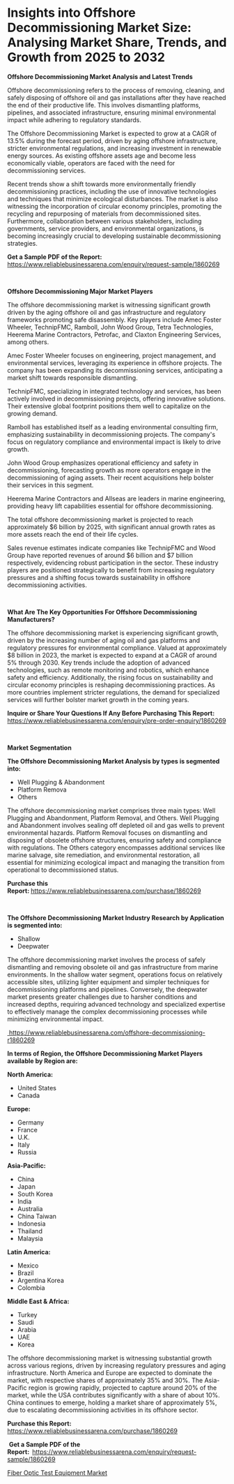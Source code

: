 <p><h1>Insights into Offshore Decommissioning Market Size: Analysing Market Share, Trends, and Growth from 2025 to 2032</h1></p><p><strong>Offshore Decommissioning Market Analysis and Latest Trends</strong></p>
<p><p>Offshore decommissioning refers to the process of removing, cleaning, and safely disposing of offshore oil and gas installations after they have reached the end of their productive life. This involves dismantling platforms, pipelines, and associated infrastructure, ensuring minimal environmental impact while adhering to regulatory standards. </p><p>The Offshore Decommissioning Market is expected to grow at a CAGR of 13.5% during the forecast period, driven by aging offshore infrastructure, stricter environmental regulations, and increasing investment in renewable energy sources. As existing offshore assets age and become less economically viable, operators are faced with the need for decommissioning services. </p><p>Recent trends show a shift towards more environmentally friendly decommissioning practices, including the use of innovative technologies and techniques that minimize ecological disturbances. The market is also witnessing the incorporation of circular economy principles, promoting the recycling and repurposing of materials from decommissioned sites. Furthermore, collaboration between various stakeholders, including governments, service providers, and environmental organizations, is becoming increasingly crucial to developing sustainable decommissioning strategies. </p></p>
<p><strong>Get a Sample PDF of the Report:&nbsp;</strong> <a href="https://www.reliablebusinessarena.com/enquiry/request-sample/1860269?utm_campaign=2324&utm_medium=2&utm_source=Github&utm_content=ia&utm_term=16022025&utm_id=offshore-decommissioning">https://www.reliablebusinessarena.com/enquiry/request-sample/1860269</a></p>
<p>&nbsp;</p>
<p><strong>Offshore Decommissioning Major Market Players</strong></p>
<p><p>The offshore decommissioning market is witnessing significant growth driven by the aging offshore oil and gas infrastructure and regulatory frameworks promoting safe disassembly. Key players include Amec Foster Wheeler, TechnipFMC, Ramboll, John Wood Group, Tetra Technologies, Heerema Marine Contractors, Petrofac, and Claxton Engineering Services, among others.</p><p>Amec Foster Wheeler focuses on engineering, project management, and environmental services, leveraging its experience in offshore projects. The company has been expanding its decommissioning services, anticipating a market shift towards responsible dismantling.</p><p>TechnipFMC, specializing in integrated technology and services, has been actively involved in decommissioning projects, offering innovative solutions. Their extensive global footprint positions them well to capitalize on the growing demand.</p><p>Ramboll has established itself as a leading environmental consulting firm, emphasizing sustainability in decommissioning projects. The company's focus on regulatory compliance and environmental impact is likely to drive growth.</p><p>John Wood Group emphasizes operational efficiency and safety in decommissioning, forecasting growth as more operators engage in the decommissioning of aging assets. Their recent acquisitions help bolster their services in this segment.</p><p>Heerema Marine Contractors and Allseas are leaders in marine engineering, providing heavy lift capabilities essential for offshore decommissioning.</p><p>The total offshore decommissioning market is projected to reach approximately $6 billion by 2025, with significant annual growth rates as more assets reach the end of their life cycles.</p><p>Sales revenue estimates indicate companies like TechnipFMC and Wood Group have reported revenues of around $6 billion and $7 billion respectively, evidencing robust participation in the sector. These industry players are positioned strategically to benefit from increasing regulatory pressures and a shifting focus towards sustainability in offshore decommissioning activities.</p></p>
<p>&nbsp;</p>
<p><strong>What Are The Key Opportunities For Offshore Decommissioning Manufacturers?</strong></p>
<p><p>The offshore decommissioning market is experiencing significant growth, driven by the increasing number of aging oil and gas platforms and regulatory pressures for environmental compliance. Valued at approximately $8 billion in 2023, the market is expected to expand at a CAGR of around 5% through 2030. Key trends include the adoption of advanced technologies, such as remote monitoring and robotics, which enhance safety and efficiency. Additionally, the rising focus on sustainability and circular economy principles is reshaping decommissioning practices. As more countries implement stricter regulations, the demand for specialized services will further bolster market growth in the coming years.</p></p>
<p><strong>Inquire or Share Your Questions If Any Before Purchasing This Report:</strong> <a href="https://www.reliablebusinessarena.com/enquiry/pre-order-enquiry/1860269?utm_campaign=2324&utm_medium=2&utm_source=Github&utm_content=ia&utm_term=16022025&utm_id=offshore-decommissioning">https://www.reliablebusinessarena.com/enquiry/pre-order-enquiry/1860269</a></p>
<p>&nbsp;</p>
<p><strong>Market Segmentation</strong></p>
<p><strong>The Offshore Decommissioning Market Analysis by types is segmented into:</strong></p>
<p><ul><li>Well Plugging & Abandonment</li><li>Platform Remova</li><li>Others</li></ul></p>
<p><p>The offshore decommissioning market comprises three main types: Well Plugging and Abandonment, Platform Removal, and Others. Well Plugging and Abandonment involves sealing off depleted oil and gas wells to prevent environmental hazards. Platform Removal focuses on dismantling and disposing of obsolete offshore structures, ensuring safety and compliance with regulations. The Others category encompasses additional services like marine salvage, site remediation, and environmental restoration, all essential for minimizing ecological impact and managing the transition from operational to decommissioned status.</p></p>
<p><strong>Purchase this Report:&nbsp;</strong><a href="https://www.reliablebusinessarena.com/purchase/1860269?utm_campaign=2324&utm_medium=2&utm_source=Github&utm_content=ia&utm_term=16022025&utm_id=offshore-decommissioning">https://www.reliablebusinessarena.com/purchase/1860269</a></p>
<p>&nbsp;</p>
<p><strong>The Offshore Decommissioning Market Industry Research by Application is segmented into:</strong></p>
<p><ul><li>Shallow</li><li>Deepwater</li></ul></p>
<p><p>The offshore decommissioning market involves the process of safely dismantling and removing obsolete oil and gas infrastructure from marine environments. In the shallow water segment, operations focus on relatively accessible sites, utilizing lighter equipment and simpler techniques for decommissioning platforms and pipelines. Conversely, the deepwater market presents greater challenges due to harsher conditions and increased depths, requiring advanced technology and specialized expertise to effectively manage the complex decommissioning processes while minimizing environmental impact.</p></p>
<p><a href="https://www.reliablebusinessarena.com/offshore-decommissioning-r1860269?utm_campaign=2324&utm_medium=2&utm_source=Github&utm_content=ia&utm_term=16022025&utm_id=offshore-decommissioning">&nbsp;https://www.reliablebusinessarena.com/offshore-decommissioning-r1860269</a></p>
<p><strong>In terms of Region, the Offshore Decommissioning Market Players available by Region are:</strong></p>
<p>
    <p> <strong> North America: </strong>
        <ul>
            <li>United States</li>
            <li>Canada</li>
        </ul>
        </p> 
    <p> <strong> Europe: </strong>
        <ul>
            <li>Germany</li>
            <li>France</li>
            <li>U.K.</li>
            <li>Italy</li>
            <li>Russia</li>
        </ul>
        </p> 
    <p> <strong> Asia-Pacific: </strong>
        <ul>
            <li>China</li>
            <li>Japan</li>
            <li>South Korea</li>
            <li>India</li>
            <li>Australia</li>
            <li>China Taiwan</li>
            <li>Indonesia</li>
            <li>Thailand</li>
            <li>Malaysia</li>
        </ul>
        </p> 
    <p> <strong> Latin America: </strong>
        <ul>
            <li>Mexico</li>
            <li>Brazil</li>
            <li>Argentina Korea</li>
            <li>Colombia</li>
        </ul>
        </p> 
    <p> <strong> Middle East & Africa: </strong>
        <ul>
            <li>Turkey</li>
            <li>Saudi</li>
            <li>Arabia</li>
            <li>UAE</li>
            <li>Korea</li>
        </ul>
    </p>
    </p>
<p><p>The offshore decommissioning market is witnessing substantial growth across various regions, driven by increasing regulatory pressures and aging infrastructure. North America and Europe are expected to dominate the market, with respective shares of approximately 35% and 30%. The Asia-Pacific region is growing rapidly, projected to capture around 20% of the market, while the USA contributes significantly with a share of about 10%. China continues to emerge, holding a market share of approximately 5%, due to escalating decommissioning activities in its offshore sector.</p></p>
<p><strong>Purchase this Report: </strong><a href="https://www.reliablebusinessarena.com/purchase/1860269?utm_campaign=2324&utm_medium=2&utm_source=Github&utm_content=ia&utm_term=16022025&utm_id=offshore-decommissioning">https://www.reliablebusinessarena.com/purchase/1860269</a></p>
<p>&nbsp;<strong>Get a Sample PDF of the Report:&nbsp;&nbsp;</strong><a href="https://www.reliablebusinessarena.com/enquiry/request-sample/1860269?utm_campaign=2324&utm_medium=2&utm_source=Github&utm_content=ia&utm_term=16022025&utm_id=offshore-decommissioning">https://www.reliablebusinessarena.com/enquiry/request-sample/1860269</a></p>
<p><strong></strong></p>
<p><p><a href="https://github.com/janraimondo83/Market-Research-Report-List-1/blob/main/fiber-optic-test-equipment-market.md?utm_campaign=2324&utm_medium=2&utm_source=Github&utm_content=ia&utm_term=16022025&utm_id=offshore-decommissioning">Fiber Optic Test Equipment Market</a></p></p>